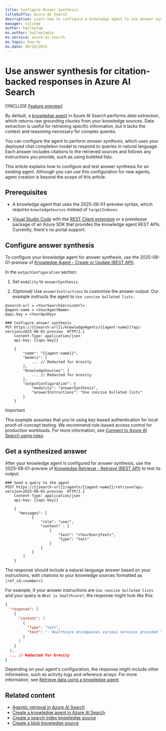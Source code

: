 ```yaml
---
title: Configure Answer Synthesis
titleSuffix: Azure AI Search
description: Learn how to configure a knowledge agent to use answer synthesis in Azure AI Search. At query time, the agent uses your deployed chat completion model to produce natural-language answers with citations from your knowledge sources.
manager: nitinme
author: haileytap
ms.author: haileytapia
ms.service: azure-ai-search
ms.topic: how-to
ms.date: 08/20/2025
---
```


# Use answer synthesis for citation-backed responses in Azure AI Search

[!INCLUDE [Feature preview](./includes/previews/preview-generic.md)]

By default, a [knowledge agent](search-agentic-retrieval-how-to-create.md) in Azure AI Search performs *data extraction*, which returns raw grounding chunks from your knowledge sources. Data extraction is useful for retrieving specific information, but it lacks the context and reasoning necessary for complex queries.

You can configure the agent to perform *answer synthesis*, which uses your deployed chat completion model to respond to queries in natural language. Each answer includes citations to the retrieved sources and follows any instructions you provide, such as using bulleted lists.

This article explains how to configure and test answer synthesis for an existing agent. Although you can use this configuration for new agents, agent creation is beyond the scope of this article.

## Prerequisites

+ A knowledge agent that uses the 2025-08-01-preview syntax, which requires `knowledgeSources` instead of `targetIndexes`.

+ [Visual Studio Code](https://code.visualstudio.com/) with the [REST Client extension](https://marketplace.visualstudio.com/items?itemName=humao.rest-client) or a prerelease package of an Azure SDK that provides the knowledge agent REST APIs. Currently, there's no portal support.

## Configure answer synthesis

To configure your knowledge agent for answer synthesis, use the 2025-08-01-preview of [Knowledge Agent - Create or Update (REST API)](/rest/api/searchservice/knowledge-agents/create-or-update?view=rest-searchservice-2025-08-01-preview&preserve-view=true).

In the `outputConfiguration` section:

1. Set `modality` to `answerSynthesis`.

1. (Optional) Use `answerInstructions` to customize the answer output. Our example instructs the agent to `Use concise bulleted lists`.

```http
@search-url = <YourSearchServiceUrl>
@agent-name = <YourAgentName>
@api-key = <YourApiKey>

### Configure answer synthesis
PUT https://{{search-url}}/knowledgeAgents/{{agent-name}}?api-version=2025-08-01-preview  HTTP/1.1
    Content-Type: application/json
    api-key: {{api-key}}

    {
        "name": "{{agent-name}}",
        "models": [
            ... // Redacted for brevity
        ],
        "knowledgeSources": [
            ... // Redacted for brevity
        ],
        "outputConfiguration": {
            "modality": "answerSynthesis",
            "answerInstructions": "Use concise bulleted lists"
        }
    }
```

> [!IMPORTANT]
> This example assumes that you're using key-based authentication for local proof-of-concept testing. We recommend role-based access control for production workloads. For more information, see [Connect to Azure AI Search using roles](search-security-rbac.md).

<!--
1. (Optional) Set the `includeReferences` property to `true` or `false`.

    ```http
          "knowledgeSources" : [
              {
                  "name" : "<YourKnowledgeSource>", 
                  "includeReferences" : true,
                  "includeReferenceSourceData" : true
              }
          ]
    ```

1. (Optional) Set the `includeActivity` property to `true` to include an activity log in answers.

    ```http
        	"outputConfiguration": {
        		"modality": "answerSynthesis",
        		"answerInstructions": "Use concise bulleted lists",
        		"includeActivity": true
        	}
    ```
-->

## Get a synthesized answer

After your knowledge agent is configured for answer synthesis, use the 2025-08-01-preview of [Knowledge Retrieval - Retrieve (REST API)](/rest/api/searchservice/knowledge-retrieval/retrieve?view=rest-searchservice-2025-08-01-preview&preserve-view=true) to test its output.

```http
### Send a query to the agent
POST https://{{search-url}}/agents/{{agent-name}}/retrieve?api-version=2025-08-01-preview  HTTP/1.1
    Content-Type: application/json
    api-key: {{api-key}}
        
    {
      "messages": [
            {
                "role": "user",
                "content" : [
                    {
                        "text": "<YourQueryText>",
                        "type": "text"
                    }
                ]
            }
        ]
    }
```

The response should include a natural-language answer based on your instructions, with citations to your knowledge sources formatted as `[ref_id:<number>]`.

For example, if your answer instructions are `Use concise bulleted lists` and your query is `What is healthcare?`, the response might look like this:

```json
{
  "response": [
    {
      "content": [
        {
          "type": "text",
          "text": "- Healthcare encompasses various services provided to patients and the general population, including primary health services, hospital care, dental care, mental health services, and alternative health services [ref_id:1].\n- It involves the delivery of safe, effective, patient-centered care through different modalities, such as in-person encounters, shared medical appointments, and group education sessions [ref_id:0].\n- Behavioral health is a significant aspect of healthcare, focusing on the connection between behavior and overall health, including mental health and substance use [ref_id:2].\n- The healthcare system aims to ensure quality of care, access to providers, and accountability for positive outcomes while managing costs effectively [ref_id:2].\n- The global health system is evolving to address complex health needs, emphasizing the importance of cross-sectoral collaboration and addressing social determinants of health [ref_id:4]."
        }
      ]
    }
  ],
  ... // Redacted for brevity
}
```

Depending on your agent's configuration, the response might include other information, such as activity logs and reference arrays. For more information, see [Retrieve data using a knowledge agent](search-agentic-retrieval-how-to-retrieve.md).

## Related content

+ [Agentic retrieval in Azure AI Search](search-agentic-retrieval-concept.md)
+ [Create a knowledge agent in Azure AI Search](search-agentic-retrieval-how-to-create.md)
+ [Create a search index knowledge source](search-knowledge-source-how-to-index.md)
+ [Create a blob knowledge source](search-knowledge-source-how-to-blob.md)
